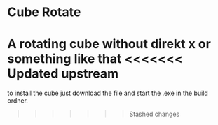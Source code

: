 # Cube Rotate
 A rotating cube without direkt x or something like that
<<<<<<< Updated upstream
=======

to install the cube just download the file and start the .exe in the build ordner.
>>>>>>> Stashed changes
